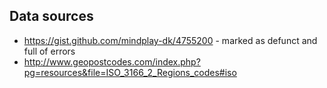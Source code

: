 ## Data sources

* https://gist.github.com/mindplay-dk/4755200 - marked as defunct and full of errors
* http://www.geopostcodes.com/index.php?pg=resources&file=ISO_3166_2_Regions_codes#iso